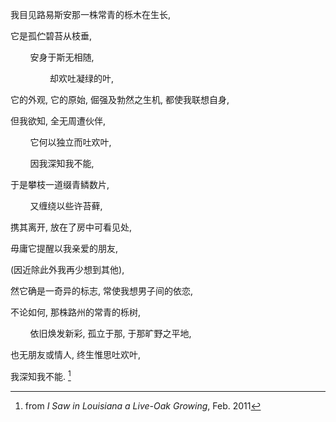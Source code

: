 我目见路易斯安那一株常青的栎木在生长,

它是孤伫碧苔从枝垂,

&nbsp;&nbsp;&nbsp;&nbsp;&nbsp;&nbsp;&nbsp;&nbsp;安身于斯无相随,

&nbsp;&nbsp;&nbsp;&nbsp;&nbsp;&nbsp;&nbsp;&nbsp;&nbsp;&nbsp;&nbsp;&nbsp;&nbsp;&nbsp;&nbsp;&nbsp;却欢吐凝绿的叶,

它的外观, 它的原始, 倔强及勃然之生机, 都使我联想自身,

但我欲知, 全无周遭伙伴,

&nbsp;&nbsp;&nbsp;&nbsp;&nbsp;&nbsp;&nbsp;&nbsp;它何以独立而吐欢叶,

&nbsp;&nbsp;&nbsp;&nbsp;&nbsp;&nbsp;&nbsp;&nbsp;因我深知我不能,

于是攀枝一道缀青鳞数片,

&nbsp;&nbsp;&nbsp;&nbsp;&nbsp;&nbsp;&nbsp;&nbsp;又缠绕以些许苔藓,

携其离开, 放在了房中可看见处,

毋庸它提醒以我亲爱的朋友,

(因近除此外我再少想到其他),

然它确是一奇异的标志, 常使我想男子间的依恋,

不论如何, 那株路州的常青的栎树,

&nbsp;&nbsp;&nbsp;&nbsp;&nbsp;&nbsp;&nbsp;&nbsp;依旧焕发新彩, 孤立于那, 于那旷野之平地,

也无朋友或情人, 终生惟思吐欢叶,

我深知我不能. [^1]

[^1]: from _I Saw in Louisiana a Live-Oak Growing_, Feb. 2011
